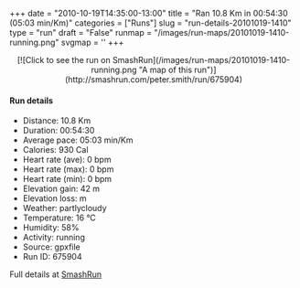 +++
date = "2010-10-19T14:35:00-13:00"
title = "Ran 10.8 Km in 00:54:30 (05:03 min/Km)"
categories = ["Runs"]
slug = "run-details-20101019-1410"
type = "run"
draft = "False"
runmap = "/images/run-maps/20101019-1410-running.png"
svgmap = '<polyline points="0 60, 3 58, 9 51, 13 50, 16 48, 22 50, 27 45, 39 45, 42 45, 46 47, 52 53, 57 55, 62 56, 66 56, 72 55, 79 52, 82 51, 89 52, 92 54, 95 53, 98 51, 100 48, 100 48, 98 44, 97 40, 98 44, 100 48, 95 53, 92 54, 87 52, 81 52, 78 53, 73 55, 65 57, 60 56, 56 55, 50 52, 45 47, 42 45, 27 45, 26 45, 25 47, 21 50, 16 48, 10 50, 2 58">'
+++



<!--more-->

<center>
[![Click to see the run on SmashRun](/images/run-maps/20101019-1410-running.png "A map of this run")](http://smashrun.com/peter.smith/run/675904)
</center>

#### Run details

* Distance: 10.8 Km
* Duration: 00:54:30
* Average pace: 05:03 min/Km
* Calories: 930 Cal
* Heart rate (ave): 0 bpm
* Heart rate (max): 0 bpm
* Heart rate (min): 0 bpm
* Elevation gain: 42 m
* Elevation loss:  m
* Weather: partlycloudy
* Temperature: 16 &deg;C
* Humidity: 58%
* Activity: running
* Source: gpxfile
* Run ID: 675904

Full details at [SmashRun](http://smashrun.com/peter.smith/run/675904)